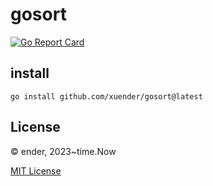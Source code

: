 # gosort

[![Go Report Card](https://goreportcard.com/badge/github.com/xuender/gosort)](https://goreportcard.com/report/github.com/xuender/gosort)

## install

```shell
go install github.com/xuender/gosort@latest
```

## License

© ender, 2023~time.Now

[MIT License](https://github.com/xuender/gosort/blob/master/License)
